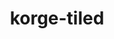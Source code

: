 ---
layout: module
title: korge-tiled
link: https://github.com/korlibs/korge-tiled/tree/main/korge-tiled
---